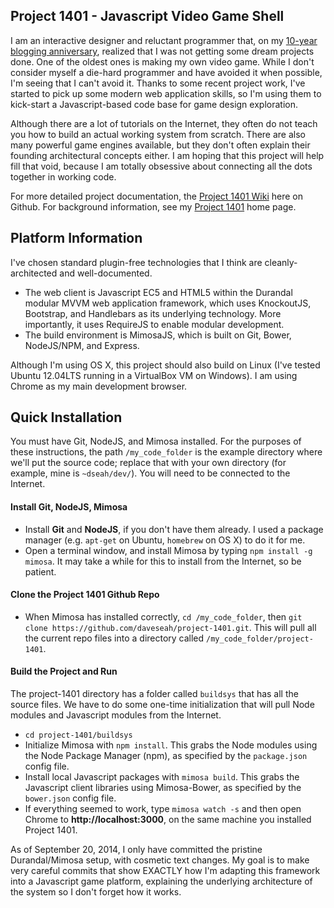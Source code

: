 ## Project 1401 - Javascript Video Game Shell

I am an interactive designer and reluctant programmer that, on my [10-year blogging anniversary][10year], realized that I was not getting some dream projects done. One of the oldest ones is making my own video game. While I don't consider myself a die-hard programmer and have avoided it when possible, I'm seeing that I can't avoid it. Thanks to some recent project work, I've started to pick up some modern web application skills, so I'm using them to kick-start a Javascript-based code base for game design exploration.

Although there are a lot of tutorials on the Internet, they often do not teach you how to build an actual working system from scratch. There are also many powerful game engines available, but they don't often explain their founding architectural concepts either. I am hoping that this project will help fill that void, because I am totally obsessive about connecting all the dots together in working code. 

For more detailed project documentation, the [Project 1401 Wiki][wiki] here on Github. For background information, see my [Project 1401][project1401] home page. 

[project1401]:http://davidseah.com/about/make-video-game/
[10year]:http://davidseah.com/2014/09/my-next-10-years-of-blogging/
[wiki]:http://github.com/daveseah/project-1401/wiki

## Platform Information

I've chosen standard plugin-free technologies that I think are cleanly-architected and well-documented. 

* The web client is Javascript EC5 and HTML5 within the Durandal modular MVVM web application framework, which uses KnockoutJS, Bootstrap, and Handlebars as its underlying technology. More importantly, it uses RequireJS to enable modular development. 
* The build environment is MimosaJS, which is built on Git, Bower, NodeJS/NPM, and Express.

Although I'm using OS X, this project should also build on Linux (I've tested Ubuntu 12.04LTS running in a VirtualBox VM on Windows). I am using Chrome as my main development browser.


## Quick Installation

You must have Git, NodeJS, and Mimosa installed. For the purposes of these instructions, the path `/my_code_folder` is the example directory where we'll put the source code; replace that with your own directory (for example, mine is `~dseah/dev/`). You will need to be connected to the Internet.

#### Install Git, NodeJS, Mimosa

* Install **Git** and **NodeJS**, if you don't have them already. I used a package manager (e.g. `apt-get` on Ubuntu, `homebrew` on OS X) to do it for me.
* Open a terminal window, and install Mimosa by typing `npm install -g mimosa`. It may take a while for this to install from the Internet, so be patient.

#### Clone the Project 1401 Github Repo

* When Mimosa has installed correctly, `cd /my_code_folder`, then `git clone https://github.com/daveseah/project-1401.git`. This will pull all the current repo files into a directory called `/my_code_folder/project-1401`.

#### Build the Project and Run

The project-1401 directory has a folder called `buildsys` that has all the source files. We have to do some one-time initialization that will pull Node modules and Javascript modules from the Internet.

* `cd project-1401/buildsys` 
* Initialize Mimosa with `npm install`. This grabs the Node modules using the Node Package Manager (npm), as specified by the `package.json` config file.
* Install local Javascript packages with `mimosa build`. This grabs the Javascript client libraries using Mimosa-Bower, as specified by the `bower.json` config file.
* If everything seemed to work, type `mimosa watch -s` and then open Chrome to **http://localhost:3000**, on the same machine you installed Project 1401.

As of September 20, 2014, I only have committed the pristine Durandal/Mimosa setup, with cosmetic text changes. My goal is to make very careful commits that show EXACTLY how I'm adapting this framework into a Javascript game platform, explaining the underlying architecture of the system so I don't forget how it works.